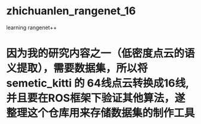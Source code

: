 # zhichuanlen_rangenet_16
learning rangenet++
# 因为我的研究内容之一（低密度点云的语义提取），需要数据集，所以将semetic_kitti 的 64线点云转换成16线,并且要在ROS框架下验证其他算法，遂整理这个仓库用来存储数据集的制作工具
